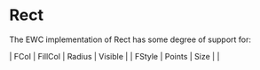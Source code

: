 # Rect

The EWC implementation of Rect has some degree of support for:

 |   FCol    |   FillCol  |   Radius  |   Visible |
 |   FStyle  |   Points   |   Size    |           |

